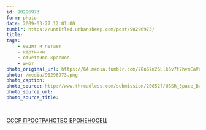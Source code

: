 ```yaml
---
id: 90296973
form: photo
date: 2009-03-27 12:01:00
tumblr: https://untitled.urbansheep.com/post/90296973/
title:
tags:
    - ездит и летает
    - картинки
    - отчётливо красное
    - шмот
photo_original_url: https://64.media.tumblr.com/78n67m26Llk6v7t7hvmCaVeJo1_640.png
photo: /media/90296973.png
photo_caption: 
photo_source: http://www.threadless.com/submission/200527/USSR_Space_Battleship
photo_source_url:
photo_source_title:

---
```


<p><a href="http://www.threadless.com/submission/200527/USSR_Space_Battleship">СССР ПРОСТРАНСТВО БРОНЕНОСЕЦ</a></p>
